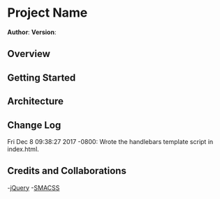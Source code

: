 # Project Name

**Author**:
**Version**:

## Overview

## Getting Started

## Architecture

## Change Log
Fri Dec 8 09:38:27 2017 -0800: Wrote the handlebars template script in index.html.

## Credits and Collaborations
-[jQuery](www.jquery.com)
-[SMACSS](www.smacss.com)
